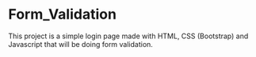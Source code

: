 # Form_Validation
This project is a simple login page made with HTML, CSS (Bootstrap) and Javascript that will be doing form validation. 
